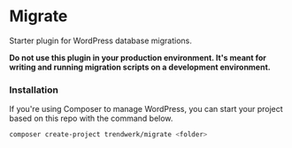 Migrate
=======

Starter plugin for WordPress database migrations.

**Do not use this plugin in your production environment. It's meant for writing and running migration scripts on a development environment.**

### Installation
If you're using Composer to manage WordPress, you can start your project based on this repo with the command below.
```sh
composer create-project trendwerk/migrate <folder>
```
